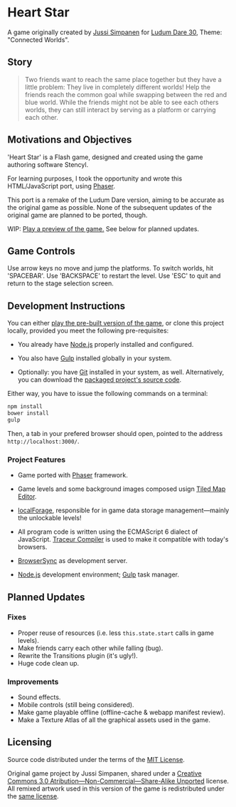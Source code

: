 Heart Star
===============================================================================

A game originally created by [Jussi Simpanen][advi] for [Ludum Dare 30][ld-g],
Theme: "Connected Worlds".


Story
-------------------------------------------------------------------------------

> Two friends want to reach the same place together but they have a little
> problem: They live in completely different worlds! Help the friends reach the
> common goal while swapping between the red and blue world. While the friends
> might not be able to see each others worlds, they can still interact by
> serving as a platform or carrying each other.


Motivations and Objectives
-------------------------------------------------------------------------------

'Heart Star' is a Flash game, designed and created using the game authoring
software Stencyl.

For learning purposes, I took the opportunity and wrote this HTML/JavaScript
port, using [Phaser][phsr].

This port is a remake of the Ludum Dare version, aiming to be accurate as the
original game as possible. None of the subsequent updates of the original game
are planned to be ported, though.

WIP: [Play a preview of the game.][demo] See below for planned updates.


Game Controls
-------------------------------------------------------------------------------

Use arrow keys no move and jump the platforms. To switch worlds, hit
'SPACEBAR'. Use 'BACKSPACE' to restart the level. Use 'ESC' to quit and return
to the stage selection screen.


Development Instructions
-------------------------------------------------------------------------------

You can either [play the pre-built version of the game][demo], or clone this
project locally, provided you meet the following pre-requisites:

*   You already have [Node.js][node] properly installed and configured.

*   You also have [Gulp][gulp] installed globally in your system.

*   Optionally: you have [Git][gscm] installed in your system, as well.
    Alternatively, you can download the [packaged project's source 
    code][dwnl].

Either way, you have to issue the following commands on a terminal:

```sh
npm install
bower install
gulp
```

Then, a tab in your prefered browser should open, pointed to the address
`http://localhost:3000/`.


### Project Features ##########################################################

*   Game ported with [Phaser][phsr] framework.

*   Game levels and some background images composed usign [Tiled Map
    Editor][tled].

*   [localForage][lfor], responsible for in game data storage management—mainly
    the unlockable levels!

*   All program code is written using the ECMAScript 6 dialect of JavaScript.
    [Traceur Compiler][trcr] is used to make it compatible with today's 
    browsers.

*   [BrowserSync][bsnc] as development server.

*   [Node.js][node] development environment; [Gulp][gulp] task manager.


Planned Updates
-------------------------------------------------------------------------------

### Fixes #####################################################################

*   Proper reuse of resources (i.e. less `this.state.start` calls in game 
    levels).
*   Make friends carry each other while falling (bug).
*   Rewrite the Transitions plugin (it's ugly!).
*   Huge code clean up.

### Improvements ##############################################################

*   Sound effects.
*   Mobile controls (still being considered).
*   Make game playable offline (offline-cache & webapp manifest review).
*   Make a Texture Atlas of all the graphical assets used in the game.


Licensing
-------------------------------------------------------------------------------

Source code distributed under the terms of the [MIT License][mitl].

Original game project by Jussi Simpanen, shared under a [Creative Commons 3.0
Atribution—Non-Commercial—Share-Alike Unported][cc-l] license. All remixed
artwork used in this version of the game is redistributed under the [same
license][cc-l].


<!-- ---------------------------------------------------------------------- -->

[phsr]: http://phaser.io/
[gulp]: http://gulpjs.com/
[gulp]: http://gulpjs.com/
[node]: http://nodejs.org/
[gscm]: http://git-scm.com/
[bsnc]: http://browsersync.io/
[tled]: http://www.mapeditor.org/
[advi]: http://simpanen.carbonmade.com/
[demo]: http://rblopes.github.io/heart-star/
[lfor]: http://mozilla.github.io/localForage/
[dwnl]: /rblopes/heart-star/archive/master.zip
[mitl]: /rblopes/heart-star/blob/master/LICENSE
[trcr]: https://github.com/google/traceur-compiler
[cc-l]: http://creativecommons.org/licenses/by-nc-sa/3.0/
[ld-g]: http://ludumdare.com/compo/ludum-dare-30/?action=preview&uid=11391
